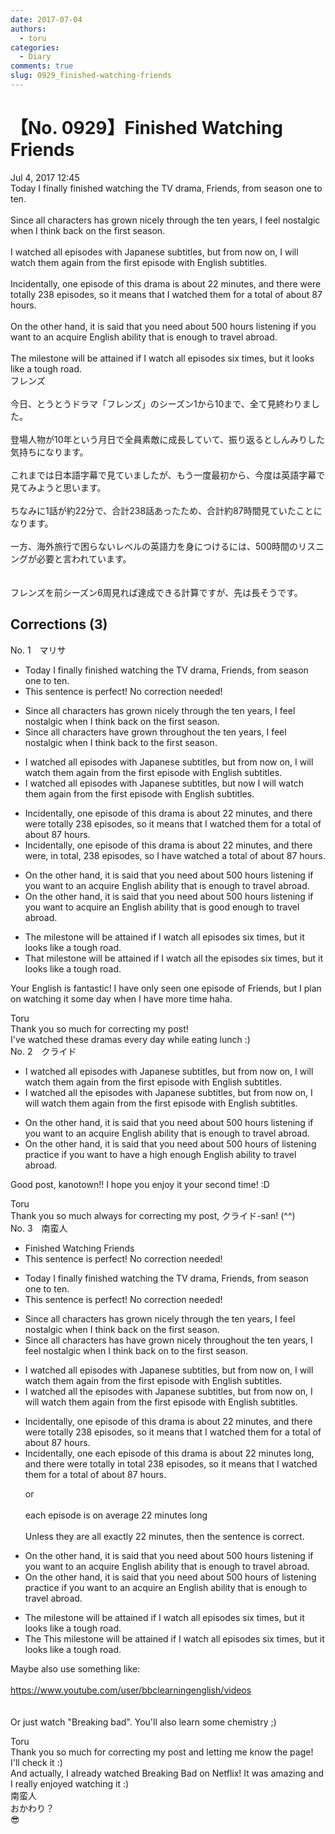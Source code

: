 ```yaml
---
date: 2017-07-04
authors:
  - toru
categories:
  - Diary
comments: true
slug: 0929_finished-watching-friends
---
```


# 【No. 0929】Finished Watching Friends
<div class="date">Jul 4, 2017 12:45</div>
<div id="post"><div id="body_show_ori">
Today I finally finished watching the TV drama, Friends, from season one to ten.<br/><br/>Since all characters has grown nicely through the ten years, I feel nostalgic when I think back on the first season.<br/><br/>I watched all episodes with Japanese subtitles, but from now on, I will watch them again from the first episode with English subtitles.<br/><br/>Incidentally, one episode of this drama is about 22 minutes, and there were totally 238 episodes, so it means that I watched them for a total of about 87 hours.<br/><br/>On the other hand, it is said that you need about 500 hours listening if you want to an acquire English ability that is enough to travel abroad.<br/><br/>The milestone will be attained if I watch all episodes six times, but it looks like a tough road.
</div></div>

<!-- more -->

<div id="post_ja"><div id="body_show_mo">
フレンズ<br/><br/>今日、とうとうドラマ「フレンズ」のシーズン1から10まで、全て見終わりました。<br/><br/>登場人物が10年という月日で全員素敵に成長していて、振り返るとしんみりした気持ちになります。<br/><br/>これまでは日本語字幕で見ていましたが、もう一度最初から、今度は英語字幕で見てみようと思います。<br/><br/>ちなみに1話が約22分で、合計238話あったため、合計約87時間見ていたことになります。<br/><br/>一方、海外旅行で困らないレベルの英語力を身につけるには、500時間のリスニングが必要と言われています。<br/><br/><br/>フレンズを前シーズン6周見れば達成できる計算ですが、先は長そうです。
</div></div>

## Corrections (3)
<div id="block"><div class="first_name"> No. 1　<span class="just_name">マリサ</span></div><div id="block2">
<ul class="correction_field">
<li class="incorrect">Today I finally finished watching the TV drama, Friends, from season one to ten.</li>
<li class="corrected perfect">This sentence is perfect! No correction needed!</li>
</ul>
<ul class="correction_field">
<li class="incorrect">Since all characters has grown nicely through the ten years, I feel nostalgic when I think back on the first season.</li>
<li class="corrected correct">
Since all characters have grown throughout the ten years, I feel nostalgic when I think back to the first season.
</li>
</ul>
<ul class="correction_field">
<li class="incorrect">I watched all episodes with Japanese subtitles, but from now on, I will watch them again from the first episode with English subtitles.</li>
<li class="corrected correct">
I watched all episodes with Japanese subtitles, but now I will watch them again from the first episode with English subtitles.
</li>
</ul>
<ul class="correction_field">
<li class="incorrect">Incidentally, one episode of this drama is about 22 minutes, and there were totally 238 episodes, so it means that I watched them for a total of about 87 hours.</li>
<li class="corrected correct">
Incidentally, one episode of this drama is about 22 minutes, and there were, in total, 238 episodes, so I have watched a total of about 87 hours.
</li>
</ul>
<ul class="correction_field">
<li class="incorrect">On the other hand, it is said that you need about 500 hours listening if you want to an acquire English ability that is enough to travel abroad.</li>
<li class="corrected correct">
On the other hand, it is said that you need about 500 hours listening if you want to acquire an English ability that is good enough to travel abroad.
</li>
</ul>
<ul class="correction_field">
<li class="incorrect">The milestone will be attained if I watch all episodes six times, but it looks like a tough road.</li>
<li class="corrected correct">
That milestone will be attained if I watch all the episodes six times, but it looks like a tough road.
</li>
</ul>
<p class="comment_small">
 Your English is fantastic! I have only seen one episode of Friends, but I plan on watching it some day when I have more time haha.
</p>

</div><div class="name"><span class="just_name">Toru</span><br>
Thank you so much for correcting my post!<br/>I've watched these dramas every day while eating lunch :)
</div>
</div>
<div id="block"><div class="first_name"> No. 2　<span class="just_name">クライド</span></div><div id="block2">
<ul class="correction_field">
<li class="incorrect">I watched all episodes with Japanese subtitles, but from now on, I will watch them again from the first episode with English subtitles.</li>
<li class="corrected correct">
I watched all <span class="f_red">the</span> episodes with Japanese subtitles, but from now on, I will watch them again from the first episode with English subtitles.
</li>
</ul>
<ul class="correction_field">
<li class="incorrect">On the other hand, it is said that you need about 500 hours listening if you want to an acquire English ability that is enough to travel abroad.</li>
<li class="corrected correct">
On the other hand, it is said that you need about 500 hours o<span class="f_red">f </span>listening <span class="f_gray">practice</span> if you want <span class="f_blue">to have a high enough English ability to travel abroad</span>.
</li>
</ul>
<p class="comment_small">
 Good post, kanotown!! I hope you enjoy it your second time! :D
</p>

</div><div class="name"><span class="just_name">Toru</span><br>
Thank you so much always for correcting my post, クライド-san! (^^)
</div>
</div>
<div id="block"><div class="first_name"> No. 3　<span class="just_name">南蛮人</span></div><div id="block2">
<ul class="correction_field">
<li class="incorrect">Finished Watching Friends</li>
<li class="corrected perfect">This sentence is perfect! No correction needed!</li>
</ul>
<ul class="correction_field">
<li class="incorrect">Today I finally finished watching the TV drama, Friends, from season one to ten.</li>
<li class="corrected perfect">This sentence is perfect! No correction needed!</li>
</ul>
<ul class="correction_field">
<li class="incorrect">Since all characters has grown nicely through the ten years, I feel nostalgic when I think back on the first season.</li>
<li class="corrected correct">
Since all characters <span class="sline"><span class="f_red">has</span></span> <span class="f_blue">have</span> grown <span class="sline"><span class="f_gray">nicely</span></span> through<span class="f_blue">out</span> the ten years, I feel nostalgic when I think back <span class="sline"><span class="f_red">on</span></span> <span class="f_blue">to</span> the first season.
</li>
</ul>
<ul class="correction_field">
<li class="incorrect">I watched all episodes with Japanese subtitles, but from now on, I will watch them again from the first episode with English subtitles.</li>
<li class="corrected correct">
I watched all <span class="f_gray">the</span> episodes with Japanese subtitles, but from now on, I will watch them again from the first episode with English subtitles.
</li>
</ul>
<ul class="correction_field">
<li class="incorrect">Incidentally, one episode of this drama is about 22 minutes, and there were totally 238 episodes, so it means that I watched them for a total of about 87 hours.</li>
<li class="corrected correct">
Incidentally, <span class="sline"><span class="f_red">one</span></span> <span class="f_blue">each</span> episode of this drama is about 22 minutes <span class="f_gray">long</span>, and there were <span class="sline"><span class="f_red">totally</span></span> <span class="f_blue">in total</span> 238 episodes, so it means that I watched them for a total of about 87 hours.
<p class="correction_comment">or<br/><br/>each episode is on average 22 minutes long<br/><br/>Unless they are all exactly 22 minutes, then the sentence is correct.</p>
</li>
</ul>
<ul class="correction_field">
<li class="incorrect">On the other hand, it is said that you need about 500 hours listening if you want to an acquire English ability that is enough to travel abroad.</li>
<li class="corrected correct">
On the other hand, it is said that you need about 500 hours <span class="f_blue">of</span> listening <span class="f_blue">practice</span> if you want to <span class="sline"><span class="f_red">an</span></span> acquire <span class="f_blue">an</span> English ability that is enough to travel abroad.
</li>
</ul>
<ul class="correction_field">
<li class="incorrect">The milestone will be attained if I watch all episodes six times, but it looks like a tough road.</li>
<li class="corrected correct">
<span class="sline"><span class="f_red">The</span></span> <span class="f_blue">This</span> milestone will be attained if I watch all episodes six times, but it looks like a tough road.
</li>
</ul>
<p class="comment_small">
 Maybe also use something like:
 <br/>
 <br/>
 <a href="https://www.youtube.com/user/bbclearningenglish/videos" target="_blank">
  https://www.youtube.com/user/bbclearningenglish/videos
 </a>
 <br/>
 <br/>
 <br/>
 Or just watch "Breaking bad". You'll also learn some chemistry ;)
</p>

</div><div class="name"><span class="just_name">Toru</span><br>
Thank you so much for correcting my post and letting me know the page!<br/>I'll check it :)<br/>And actually, I already watched Breaking Bad on Netflix! It was amazing and I really enjoyed watching it :)
</div>
<div class="name"><span class="just_name">南蛮人</span><br>
おかわり？<br/>😎
</div>
</div>
